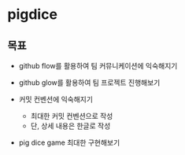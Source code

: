 # pigdice

## 목표

* github flow를 활용하여 팀 커뮤니케이션에 익숙해지기

* github glow를 활용하여 팀 프로젝트 진행해보기

* 커밋 컨벤션에 익숙해지기
	* 최대한 커밋 컨벤션으로 작성
	* 단, 상세 내용은 한글로 작성

* pig dice game 최대한 구현해보기
